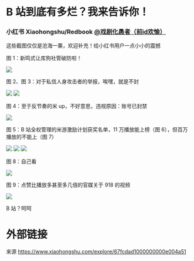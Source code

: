 # B 站到底有多烂？我来告诉你！

### 小红书 Xiaohongshu/Redbook [@戏剧化愚者（前id欢愉）](https://www.xiaohongshu.com/user/profile/66ffe613000000001d032a70)

这些截图仅仅是沧海一粟，欢迎补充！给小红书用户一点小小的震撼

图 1：新鸣式让库狗社管破防啦！

![](https://raw.githubusercontent.com/KugouGames/evil-of-bilibili/refs/heads/main/Images/xhs_67fcdad1000000000e004a51/1.jpg)

图 2、图 3：对于私信人身攻击者的举报，唉嘿，就是不封

![](https://raw.githubusercontent.com/KugouGames/evil-of-bilibili/refs/heads/main/Images/xhs_67fcdad1000000000e004a51/2.jpg)
![](https://raw.githubusercontent.com/KugouGames/evil-of-bilibili/refs/heads/main/Images/xhs_67fcdad1000000000e004a51/3.jpg)

图 4：至于反节奏的米 up，不好意思，违规原因：账号已封禁

![](https://raw.githubusercontent.com/KugouGames/evil-of-bilibili/refs/heads/main/Images/xhs_67fcdad1000000000e004a51/4.jpg)

图 5：B 站全权管理的米游激励计划获奖名单，11 万播放能上榜（图 6），但百万播放的不能上（图 7）

![](https://raw.githubusercontent.com/KugouGames/evil-of-bilibili/refs/heads/main/Images/xhs_67fcdad1000000000e004a51/5.jpg)
![](https://raw.githubusercontent.com/KugouGames/evil-of-bilibili/refs/heads/main/Images/xhs_67fcdad1000000000e004a51/6.jpg)
![](https://raw.githubusercontent.com/KugouGames/evil-of-bilibili/refs/heads/main/Images/xhs_67fcdad1000000000e004a51/7.jpg)

图 8：自己看

![](https://raw.githubusercontent.com/KugouGames/evil-of-bilibili/refs/heads/main/Images/xhs_67fcdad1000000000e004a51/8.jpg)

图 9：点赞比播放多甚至多几倍的官媒关于 918 的视频

![](https://raw.githubusercontent.com/KugouGames/evil-of-bilibili/refs/heads/main/Images/xhs_67fcdad1000000000e004a51/9.jpg)
	
B 站？呵呵

# 外部链接

来源 https://www.xiaohongshu.com/explore/67fcdad1000000000e004a51
